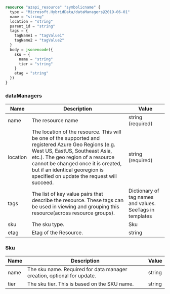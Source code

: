 ```terraform
resource "azapi_resource" "symbolicname" {
  type = "Microsoft.HybridData/dataManagers@2019-06-01"
  name = "string"
  location = "string"
  parent_id = "string"
  tags = {
    tagName1 = "tagValue1"
    tagName2 = "tagValue2"
  }
  body = jsonencode({
    sku = {
      name = "string"
      tier = "string"
    }
    etag = "string"
  })
}

```

### dataManagers

| Name | Description | Value |
|-|-|-|
| name | The resource name | string (required) |
| location | The location of the resource. This will be one of the supported and registered Azure Geo Regions (e.g. West US, EastUS, Southeast Asia, etc.). The geo region of a resource cannot be changed once it is created, but if an identical georegion is specified on update the request will succeed. | string (required) |
| tags | The list of key value pairs that describe the resource. These tags can be used in viewing and grouping this resource(across resource groups). | Dictionary of tag names and values. SeeTags in templates |
| sku | The sku type. | Sku |
| etag | Etag of the Resource. | string |


### Sku

| Name | Description | Value |
|-|-|-|
| name | The sku name. Required for data manager creation, optional for update. | string |
| tier | The sku tier. This is based on the SKU name. | string |


